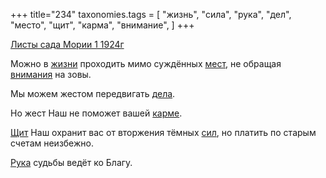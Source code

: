 +++
title="234"
taxonomies.tags = [
 "жизнь",
 "сила",
 "рука",
 "дел",
 "место",
 "щит",
 "карма",
 "внимание",
]
+++

[Листы сада Мории 1 1924г](/agni/1924)

Можно в [жизни](/tags/жизнь) проходить мимо суждённых [мест](/tags/место), не обращая [внимания](/tags/внимание) на зовы.   

Мы можем жестом передвигать [дела](/tags/дел).   

Но жест Наш не поможет вашей [карме](/tags/карма).   

[Щит](/tags/щит) Наш охранит вас от вторжения тёмных [сил](/tags/сила), но платить по старым счетам неизбежно.   

[Рука](/tags/рука) судьбы ведёт ко Благу.   

